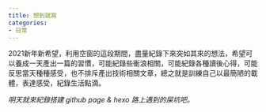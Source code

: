 ```yaml
---
title: 想到就寫
categories: 
- 日常
---
```

2021新年新希望，利用空窗的這段期間，盡量紀錄下來突如其來的想法，希望可以養成一天產出一篇的習慣，可能紀錄些衝浪相關，可能紀錄各種讀後心得，可能反思當天種種感受，也不排斥產出技術相關文章，總之就是訓練自己以最簡陋的載體，表達感受，紀錄生活點滴。


_明天就來紀錄搭建 github page & hexo 路上遇到的屎坑吧。_